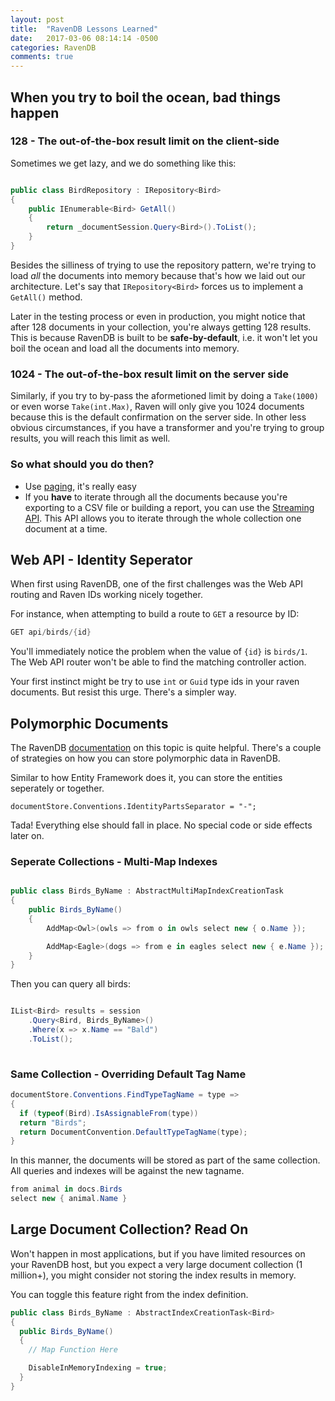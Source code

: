 ```yaml
---
layout: post
title:  "RavenDB Lessons Learned"
date:   2017-03-06 08:14:14 -0500
categories: RavenDB
comments: true
---
```



## When you try to boil the ocean, bad things happen

### 128 - The out-of-the-box result limit on the client-side

Sometimes we get lazy, and we do something like this:

``` csharp

public class BirdRepository : IRepository<Bird>
{
	public IEnumerable<Bird> GetAll()
    {
    	return _documentSession.Query<Bird>().ToList();
    }
}

```

Besides the silliness of trying to use the repository pattern, we're trying to load *all* the documents into memory because that's how we laid out our architecture. Let's say that `IRepository<Bird>` forces us to implement a `GetAll()` method. 

Later in the testing process or even in production, you might notice that after 128 documents in your collection, you're always getting 128 results. This is because RavenDB is built to be **safe-by-default**, i.e. it won't let you boil the ocean and load all the documents into memory.

### 1024 - The out-of-the-box result limit on the server side

Similarly, if you try to by-pass the aformetioned limit by doing a `Take(1000)` or even worse `Take(int.Max)`, Raven will only give you 1024 documents because this is the default confirmation on the server side. 
In other less obvious circumstances, if you have a transformer and you're trying to group results, you will reach this limit as well.

### So what should you do then?

- Use [paging](https://ravendb.net/docs/article-page/3.5/csharp/indexes/querying/paging), it's really easy
- If you **have** to iterate through all the documents because you're exporting to a CSV file or building a report, you can use the [Streaming API](https://ravendb.net/docs/article-page/3.5/csharp/client-api/session/querying/how-to-stream-query-results). This API allows you to iterate through the whole collection one document at a time. 


## Web API - Identity Seperator

When first using RavenDB, one of the first challenges was the Web API routing and Raven IDs working nicely together.

For instance, when attempting to build a route to `GET` a resource by ID:

``` csharp
GET api/birds/{id}
```

You'll immediately notice the problem when the value of `{id}` is `birds/1`. The Web API router won't be able to find the matching controller action.

Your first instinct might be try to use `int` or `Guid` type ids in your raven documents. But resist this urge. There's a simpler way.



## Polymorphic Documents

The RavenDB [documentation](https://ravendb.net/docs/article-page/3.5/csharp/indexes/indexing-polymorphic-data) on this topic is quite helpful. There's a couple of strategies on how you can store polymorphic data in RavenDB.

Similar to how Entity Framework does it, you can store the entities seperately or together. 

```
documentStore.Conventions.IdentityPartsSeparator = "-";
```

Tada! Everything else should fall in place. No special code or side effects later on.

### Seperate Collections - Multi-Map Indexes


``` csharp

public class Birds_ByName : AbstractMultiMapIndexCreationTask
{
	public Birds_ByName()
	{
		AddMap<Owl>(owls => from o in owls select new { o.Name });

		AddMap<Eagle>(dogs => from e in eagles select new { e.Name });
	}
}

```

Then you can query all birds:

``` csharp

IList<Bird> results = session
	.Query<Bird, Birds_ByName>()
	.Where(x => x.Name == "Bald")
	.ToList();
    
```

### Same Collection - Overriding Default Tag Name

``` csharp
documentStore.Conventions.FindTypeTagName = type =>
{
  if (typeof(Bird).IsAssignableFrom(type))
  return "Birds";
  return DocumentConvention.DefaultTypeTagName(type);
}
```
In this manner, the documents will be stored as part of the same
collection. All queries and indexes will be against the new tagname. 

``` csharp
from animal in docs.Birds
select new { animal.Name }
``` 

## Large Document Collection? Read On

Won't happen in most applications, but if you have limited resources on your RavenDB host, but you expect a very large document collection (1 million+), you might consider not storing the index results in memory. 

You can toggle this feature right from the index definition.

``` csharp
public class Birds_ByName : AbstractIndexCreationTask<Bird>
{
  public Birds_ByName()
  {
    // Map Function Here

    DisableInMemoryIndexing = true;
  }
}
```
